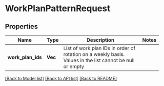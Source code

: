 # WorkPlanPatternRequest

## Properties

Name | Type | Description | Notes
------------ | ------------- | ------------- | -------------
**work_plan_ids** | **Vec<String>** | List of work plan IDs in order of rotation on a weekly basis. Values in the list cannot be null or empty | 

[[Back to Model list]](../README.md#documentation-for-models) [[Back to API list]](../README.md#documentation-for-api-endpoints) [[Back to README]](../README.md)


